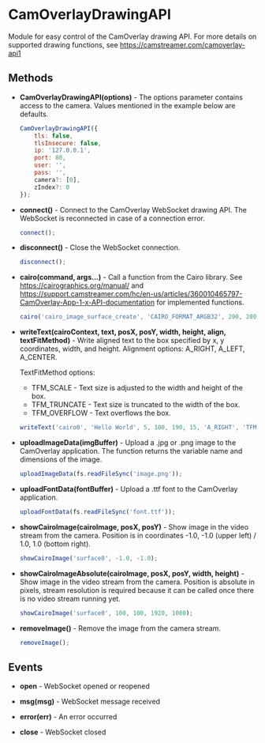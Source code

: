 # CamOverlayDrawingAPI

Module for easy control of the CamOverlay drawing API. For more details on supported drawing functions, see https://camstreamer.com/camoverlay-api1

## Methods

-   **CamOverlayDrawingAPI(options)** - The options parameter contains access to the camera. Values mentioned in the example below are defaults.

    ```javascript
    CamOverlayDrawingAPI({
        tls: false,
        tlsInsecure: false,
        ip: '127.0.0.1',
        port: 80,
        user: '',
        pass: '',
        camera?: [0],
        zIndex?: 0
    });
    ```

-   **connect()** - Connect to the CamOverlay WebSocket drawing API. The WebSocket is reconnected in case of a connection error.

    ```javascript
    connect();
    ```

-   **disconnect()** - Close the WebSocket connection.

    ```javascript
    disconnect();
    ```

-   **cairo(command, args...)** - Call a function from the Cairo library. See https://cairographics.org/manual/ and https://support.camstreamer.com/hc/en-us/articles/360010465797-CamOverlay-App-1-x-API-documentation for implemented functions.

    ```javascript
    cairo('cairo_image_surface_create', 'CAIRO_FORMAT_ARGB32', 200, 200); // https://cairographics.org/manual/cairo-Image-Surfaces.html#cairo-image-surface-create
    ```

-   **writeText(cairoContext, text, posX, posY, width, height, align, textFitMethod)** - Write aligned text to the box specified by x, y coordinates, width, and height. Alignment options: A_RIGHT, A_LEFT, A_CENTER.

    TextFitMethod options:

    -   TFM_SCALE - Text size is adjusted to the width and height of the box.
    -   TFM_TRUNCATE - Text size is truncated to the width of the box.
    -   TFM_OVERFLOW - Text overflows the box.

    ```javascript
    writeText('cairo0', 'Hello World', 5, 100, 190, 15, 'A_RIGHT', 'TFM_TRUNCATE');
    ```

-   **uploadImageData(imgBuffer)** - Upload a .jpg or .png image to the CamOverlay application. The function returns the variable name and dimensions of the image.

    ```javascript
    uploadImageData(fs.readFileSync('image.png'));
    ```

-   **uploadFontData(fontBuffer)** - Upload a .ttf font to the CamOverlay application.

    ```javascript
    uploadFontData(fs.readFileSync('font.ttf'));
    ```

-   **showCairoImage(cairoImage, posX, posY)** - Show image in the video stream from the camera. Position is in coordinates -1.0, -1.0 (upper left) / 1.0, 1.0 (bottom right).

    ```javascript
    showCairoImage('surface0', -1.0, -1.0);
    ```

-   **showCairoImageAbsolute(cairoImage, posX, posY, width, height)** - Show image in the video stream from the camera. Position is absolute in pixels, stream resolution is required because it can be called once there is no video stream running yet.

    ```javascript
    showCairoImage('surface0', 100, 100, 1920, 1080);
    ```

-   **removeImage()** - Remove the image from the camera stream.

    ```javascript
    removeImage();
    ```

## Events

-   **open** - WebSocket opened or reopened

-   **msg(msg)** - WebSocket message received

-   **error(err)** - An error occurred

-   **close** - WebSocket closed
